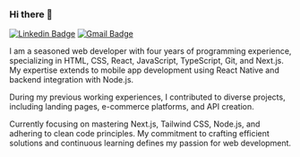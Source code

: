 ### Hi there 👋
[![Linkedin Badge](https://img.shields.io/badge/-Caique%20Morales-00875f?style=flat-square&logo=Linkedin&logoColor=white&link=https://www.linkedin.com/in/caique-morales/)](https://www.linkedin.com/in/caique-morales/) 
[![Gmail Badge](https://img.shields.io/badge/-caiquemorales20@gmail.com-00875f?style=flat-square&logo=Gmail&logoColor=white&link=mailto:caiquemorales20@gmail.com)](mailto:caiquemorales20@gmail.com)

I am a seasoned web developer with four years of programming experience, specializing in HTML, CSS, React, JavaScript, TypeScript, Git, and Next.js. My expertise extends to mobile app development using React Native and backend integration with Node.js.

During my previous working experiences, I contributed to diverse projects, including landing pages, e-commerce platforms, and API creation.

Currently focusing on mastering Next.js, Tailwind CSS, Node.js, and adhering to clean code principles. My commitment to crafting efficient solutions and continuous learning defines my passion for web development.


<!--
**CaiqueMorales20/CaiqueMorales20** is a ✨ _special_ ✨ repository because its `README.md` (this file) appears on your GitHub profile.

Here are some ideas to get you started:

- 🔭 I’m currently working on ...
- 🌱 I’m currently learning ...
- 👯 I’m looking to collaborate on ...
- 🤔 I’m looking for help with ...
- 💬 Ask me about ...
- 📫 How to reach me: ...
- 😄 Pronouns: ...
- ⚡ Fun fact: ...
-->
